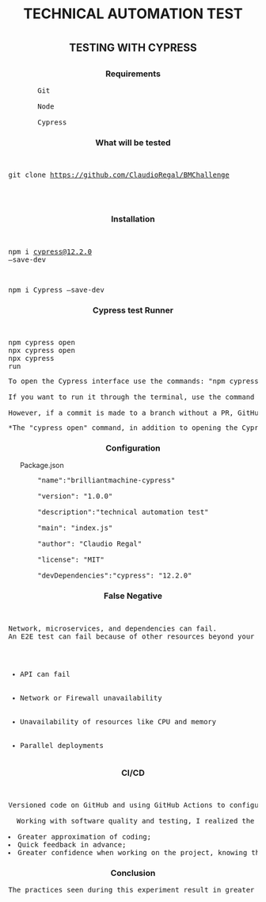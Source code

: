 <h1 align="center"> TECHNICAL AUTOMATION TEST <h1>
<h2 align="center">  TESTING WITH CYPRESS <h2>
<h3 align="center">Requirements</h3>

<p>
  <pre>&nbsp;&nbsp;&nbsp;&nbsp;&nbsp;&nbsp;&nbsp;Git<br>
  &nbsp;&nbsp;&nbsp;&nbsp;&nbsp;Node<br>
  &nbsp;&nbsp;&nbsp;&nbsp;&nbsp;Cypress</pre>
</p>

<h3 align="center">What will be tested</h3>

&nbsp;&nbsp;&nbsp;&nbsp;&nbsp;<pre>git clone https://github.com/ClaudioRegal/BMChallenge</pre><br>
&nbsp;&nbsp;&nbsp;&nbsp;&nbsp;

<h3 align="center">Installation</h3>

&nbsp;&nbsp;&nbsp;&nbsp;&nbsp;<pre>npm i cypress@12.2.0 –save-dev</pre>
&nbsp;&nbsp;&nbsp;&nbsp;&nbsp;<pre>npm i Cypress –save-dev</pre>

<h3 align="center"> Cypress test Runner</h3>

&nbsp;&nbsp;&nbsp;&nbsp;&nbsp;<pre>npm cypress open <br>npx cypress open&nbsp;<br>npx cypress run</pre>
<pre>To open the Cypress interface use the commands: "npm cypress open" or "npx cypress open"

If you want to run it through the terminal, use the command "npx cypress run"

However, if a commit is made to a branch without a PR, GitHub Action automatically runs the tests contained in the project.</pre>
<pre>*The "cypress open" command, in addition to opening the Cypress Test Runner, creates the home folder /cypress/ and the configuration file /cypress.json</pre>



<h3 align="center"> Configuration<br></h3>
<h2align="left">
&nbsp;&nbsp;&nbsp;&nbsp;&nbsp; Package.json</h2>

 <pre>&nbsp;&nbsp;&nbsp;&nbsp;&nbsp;&nbsp;&nbsp;"name":"brilliantmachine-cypress"<br>
 &nbsp;&nbsp;&nbsp;&nbsp;&nbsp; "version": "1.0.0"<br>
 &nbsp;&nbsp;&nbsp;&nbsp;&nbsp; "description":"technical automation test"<br>
 &nbsp;&nbsp;&nbsp;&nbsp;&nbsp; "main": "index.js"<br>
 &nbsp;&nbsp;&nbsp;&nbsp;&nbsp; "author": "Claudio Regal"<br>
 &nbsp;&nbsp;&nbsp;&nbsp;&nbsp; "license": "MIT"<br>
 &nbsp;&nbsp;&nbsp;&nbsp;&nbsp; "devDependencies":"cypress": "12.2.0"</pre>

<h3 align="center">False Negative</h3>

<p align="left">
  &nbsp;&nbsp;&nbsp;&nbsp;&nbsp;<pre>Network, microservices, and dependencies can fail.<br>An E2E test can fail because of other resources beyond your application's control:</pre>
</p>

<pre><ul>
  <li>API can fail</li>
  <li>Network or Firewall unavailability</li>
  <li>Unavailability of resources like CPU and memory</li>
  <li>Parallel deployments</li></pre>
</ul>
<h3 align="center">CI/CD</h3>
  &nbsp;&nbsp;&nbsp;&nbsp;&nbsp;<pre>Versioned code on GitHub and using GitHub Actions to configure continuous integration with each code submission to the branch main.<br>
  Working with software quality and testing, I realized the importance and increasing need for coded tests to not just be on my machine and the reasons that led me to seek to understand more about the subject were:

<li>Greater approximation of coding;
<li>Quick feedback in advance;
<li>Greater confidence when working on the project, knowing that there is a battery of tests performed for each pull request.
</pre>
<h3 align="center">Conclusion</h3>
<pre>The practices seen during this experiment result in greater security and quick feedback when local changes are sent to a remote repository, enabling corrections as quickly as possible, before such modifications impact users of the product being developed.</pre>